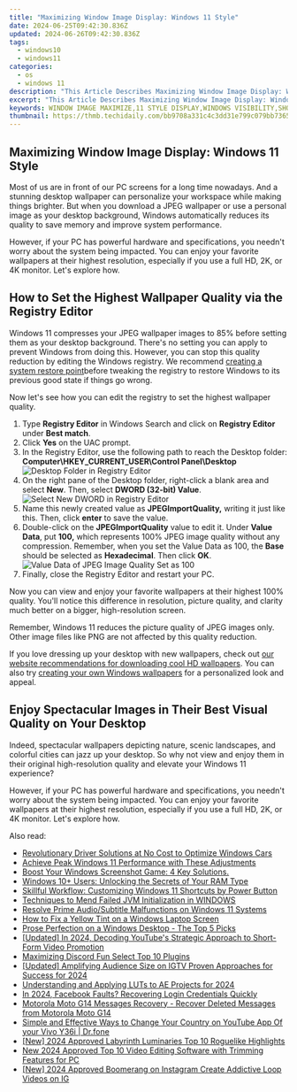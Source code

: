 ```yaml
---
title: "Maximizing Window Image Display: Windows 11 Style"
date: 2024-06-25T09:42:30.836Z
updated: 2024-06-26T09:42:30.836Z
tags:
  - windows10
  - windows11
categories:
  - os
  - windows 11
description: "This Article Describes Maximizing Window Image Display: Windows 11 Style"
excerpt: "This Article Describes Maximizing Window Image Display: Windows 11 Style"
keywords: WINDOW IMAGE MAXIMIZE,11 STYLE DISPLAY,WINDOWS VISIBILITY,SHOWCASE WINDOWING,WINDOW TECH WONES,WINDOW EFFICACY,WINDOW GLAZING STYLE
thumbnail: https://thmb.techidaily.com/bb9708a331c4c3dd31e799c079bb73652a9e75d1a08dd178d051b1af275cc7e6.jpg
---
```


## Maximizing Window Image Display: Windows 11 Style

 Most of us are in front of our PC screens for a long time nowadays. And a stunning desktop wallpaper can personalize your workspace while making things brighter. But when you download a JPEG wallpaper or use a personal image as your desktop background, Windows automatically reduces its quality to save memory and improve system performance.

 However, if your PC has powerful hardware and specifications, you needn't worry about the system being impacted. You can enjoy your favorite wallpapers at their highest resolution, especially if you use a full HD, 2K, or 4K monitor. Let's explore how.

## How to Set the Highest Wallpaper Quality via the Registry Editor

 Windows 11 compresses your JPEG wallpaper images to 85% before setting them as your desktop background. There's no setting you can apply to prevent Windows from doing this. However, you can stop this quality reduction by editing the Windows registry. We recommend [creating a system restore point](https://www.makeuseof.com/windows-11-create-restore-point/)before tweaking the registry to restore Windows to its previous good state if things go wrong.

 Now let's see how you can edit the registry to set the highest wallpaper quality.

1. Type **Registry Editor** in Windows Search and click on **Registry Editor** under **Best match**.
2. Click **Yes** on the UAC prompt.
3. In the Registry Editor, use the following path to reach the Desktop folder: **Computer\\HKEY\_CURRENT\_USER\\Control Panel\\Desktop**  
![Desktop Folder in Registry Editor](https://static1.makeuseofimages.com/wordpress/wp-content/uploads/2023/07/desktop-folder-in-registr-editor.jpg)
4. On the right pane of the Desktop folder, right-click a blank area and select **New**. Then, select **DWORD (32-bit) Value**.  
![Select New DWORD in Registry Editor](https://static1.makeuseofimages.com/wordpress/wp-content/uploads/2023/07/select-new-dword-inregistry-editor.jpg)
5. Name this newly created value as **JPEGImportQuality,** writing it just like this. Then, click **enter** to save the value.
6. Double-click on the **JPEGImportQuality** value to edit it. Under **Value Data**, put **100,** which represents 100% JPEG image quality without any compression. Remember, when you set the Value Data as 100, the **Base** should be selected as **Hexadecimal**. Then click **OK**.  
![Value Data of JPEG Image Quality Set as 100](https://static1.makeuseofimages.com/wordpress/wp-content/uploads/2023/07/set-value-data-of-jpeg-image-100.jpg)
7. Finally, close the Registry Editor and restart your PC.

 Now you can view and enjoy your favorite wallpapers at their highest 100% quality. You'll notice this difference in resolution, picture quality, and clarity much better on a bigger, high-resolution screen.

 Remember, Windows 11 reduces the picture quality of JPEG images only. Other image files like PNG are not affected by this quality reduction.

 If you love dressing up your desktop with new wallpapers, check out [our website recommendations for downloading cool HD wallpapers](https://www.makeuseof.com/tag/best-sites-to-download-very-high-resolution-wallpapers/). You can also try [creating your own Windows wallpapers](https://www.makeuseof.com/create-your-own-wallpaper-websites/) for a personalized look and appeal.

## Enjoy Spectacular Images in Their Best Visual Quality on Your Desktop

 Indeed, spectacular wallpapers depicting nature, scenic landscapes, and colorful cities can jazz up your desktop. So why not view and enjoy them in their original high-resolution quality and elevate your Windows 11 experience?

 However, if your PC has powerful hardware and specifications, you needn't worry about the system being impacted. You can enjoy your favorite wallpapers at their highest resolution, especially if you use a full HD, 2K, or 4K monitor. Let's explore how.

<span class="atpl-alsoreadstyle">Also read:</span>
<div><ul>
<li><a href="https://win11.techidaily.com/revolutionary-driver-solutions-at-no-cost-to-optimize-windows-cars/"><u>Revolutionary Driver Solutions at No Cost to Optimize Windows Cars</u></a></li>
<li><a href="https://win11.techidaily.com/achieve-peak-windows-11-performance-with-these-adjustments/"><u>Achieve Peak Windows 11 Performance with These Adjustments</u></a></li>
<li><a href="https://win11.techidaily.com/boost-your-windows-screenshot-game-4-key-solutions/"><u>Boost Your Windows Screenshot Game: 4 Key Solutions.</u></a></li>
<li><a href="https://win11.techidaily.com/windows-10plus-users-unlocking-the-secrets-of-your-ram-type/"><u>Windows 10+ Users: Unlocking the Secrets of Your RAM Type</u></a></li>
<li><a href="https://win11.techidaily.com/skillful-workflow-customizing-windows-11-shortcuts-by-power-button/"><u>Skillful Workflow: Customizing Windows 11 Shortcuts by Power Button</u></a></li>
<li><a href="https://win11.techidaily.com/techniques-to-mend-failed-jvm-initialization-in-windows/"><u>Techniques to Mend Failed JVM Initialization in WINDOWS</u></a></li>
<li><a href="https://win11.techidaily.com/resolve-prime-audiosubtitle-malfunctions-on-windows-11-systems/"><u>Resolve Prime Audio/Subtitle Malfunctions on Windows 11 Systems</u></a></li>
<li><a href="https://win11.techidaily.com/how-to-fix-a-yellow-tint-on-a-windows-laptop-screen/"><u>How to Fix a Yellow Tint on a Windows Laptop Screen</u></a></li>
<li><a href="https://win11.techidaily.com/prose-perfection-on-a-windows-desktop-the-top-5-picks/"><u>Prose Perfection on a Windows Desktop - The Top 5 Picks</u></a></li>
<li><a href="https://facebook-video-footage.techidaily.com/updated-in-2024-decoding-youtubes-strategic-approach-to-short-form-video-promotion/"><u>[Updated] In 2024, Decoding YouTube's Strategic Approach to Short-Form Video Promotion</u></a></li>
<li><a href="https://discord-videos.techidaily.com/maximizing-discord-fun-select-top-10-plugins/"><u>Maximizing Discord Fun  Select Top 10 Plugins</u></a></li>
<li><a href="https://instagram-videos.techidaily.com/updated-amplifying-audience-size-on-igtv-proven-approaches-for-success-for-2024/"><u>[Updated] Amplifying Audience Size on IGTV  Proven Approaches for Success for 2024</u></a></li>
<li><a href="https://some-tips.techidaily.com/understanding-and-applying-luts-to-ae-projects-for-2024/"><u>Understanding and Applying LUTs to AE Projects for 2024</u></a></li>
<li><a href="https://facebook-video-content.techidaily.com/in-2024-facebook-faults-recovering-login-credentials-quickly/"><u>In 2024, Facebook Faults? Recovering Login Credentials Quickly</u></a></li>
<li><a href="https://review-topics.techidaily.com/motorola-moto-g14-messages-recovery-recover-deleted-messages-from-motorola-moto-g14-by-fonelab-android-recover-messages/"><u>Motorola Moto G14 Messages Recovery - Recover Deleted Messages from Motorola Moto G14</u></a></li>
<li><a href="https://fix-guide.techidaily.com/simple-and-effective-ways-to-change-your-country-on-youtube-app-of-your-vivo-y36i-drfone-by-drfone-virtual-android/"><u>Simple and Effective Ways to Change Your Country on YouTube App Of your Vivo Y36i | Dr.fone</u></a></li>
<li><a href="https://video-capture.techidaily.com/new-2024-approved-labyrinth-luminaries-top-10-roguelike-highlights/"><u>[New] 2024 Approved  Labyrinth Luminaries  Top 10 Roguelike Highlights</u></a></li>
<li><a href="https://ai-video-apps.techidaily.com/new-2024-approved-top-10-video-editing-software-with-trimming-features-for-pc/"><u>New 2024 Approved Top 10 Video Editing Software with Trimming Features for PC</u></a></li>
<li><a href="https://instagram-clips.techidaily.com/new-2024-approved-boomerang-on-instagram-create-addictive-loop-videos-on-ig/"><u>[New] 2024 Approved  Boomerang on Instagram  Create Addictive Loop Videos on IG</u></a></li>
</ul></div>

<ins class="adsbygoogle"
      style="display:block"
      data-ad-client="ca-pub-7571918770474297"
      data-ad-slot="8358498916"
      data-ad-format="auto"
      data-full-width-responsive="true"></ins>